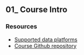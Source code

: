 ## 01_ Course Intro

### Resources
- [Supported data platforms](https://docs.getdbt.com/docs/supported-data-platforms)
- [Course Github repository](https://github.com/insightahead/dbt-learning-project)